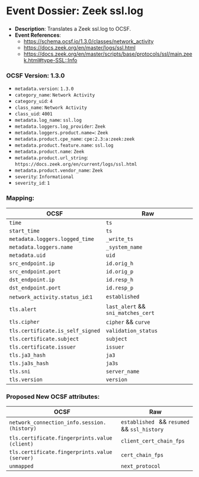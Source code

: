 # Event Dossier: Zeek ssl.log
### 
- **Description**: Translates a Zeek ssl.log to OCSF. 
- **Event References**:
  - https://schema.ocsf.io/1.3.0/classes/network_activity
  - https://docs.zeek.org/en/master/logs/ssl.html
  - https://docs.zeek.org/en/master/scripts/base/protocols/ssl/main.zeek.html#type-SSL::Info


 ### OCSF Version: 1.3.0
 - `metadata.version`: `1.3.0`
 - `category_name`: `Network Activity`
 - `category_uid`: `4`
 - `class_name`: `Network Activity`
 - `class_uid`: `4001`
 - `metadata.log_name`: `ssl.log`
 - `metadata.loggers.log_provider`: `Zeek`
 - `metadata.loggers.product.name=`: `Zeek`
 - `metadata.product.cpe_name`: `cpe:2.3:a:zeek:zeek`
 - `metadata.product.feature.name`: `ssl.log`
 - `metadata.product.name`: `Zeek`
 - `metadata.product.url_string`: `https://docs.zeek.org/en/current/logs/ssl.html`
 - `metadata.product.vendor_name`: `Zeek`
 - `severity`: `Informational`
 - `severity_id`: `1`


 ### Mapping:

| OCSF                           | Raw               |
| ------------------------------ | ----------------- |
|`time`                          |`ts`               |
|`start_time`                    |`ts`               |
|`metadata.loggers.logged_time`  |`_write_ts`        |
|`metadata.loggers.name`         |`_system_name`     |
|`metadata.uid`                  |`uid`              |
|`src_endpoint.ip`               |`id.orig_h`        |
|`src_endpoint.port`             |`id.orig_p`        |
|`dst_endpoint.ip`               |`id.resp_h`        |
|`dst_endpoint.port`             |`id.resp_p`        |
|`network_activity.status_id`:`1`|`established`      |
|`tls.alert`        |`last_alert` && `sni_matches_cert`           |
|`tls.cipher`                    |`cipher` && `curve`|
|`tls.certificate.is_self_signed`             |`validation_status`|
|`tls.certificate.subject`       |`subject`          |
|`tls.certificate.issuer`        |`issuer`           |
|`tls.ja3_hash`                  |`ja3`              |
|`tls.ja3s_hash`                 |`ja3s`             |
|`tls.sni`                       |`server_name`      |
|`tls.version`                       |`version`          |


 ### Proposed New OCSF attributes:

| OCSF                     | Raw                      |
| -------------------------| -------------------------|
|`network_connection_info.session.(history)` |`established ` && `resumed` && `ssl_history` |
|`tls.certificate.fingerprints.value (client)`             |`client_cert_chain_fps`|
|`tls.certificate.fingerprints.value (server)`             |`cert_chain_fps`|
|`unmapped`                      |`next_protocol`    |
